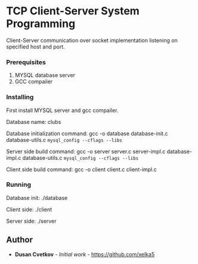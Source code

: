 # TCP Client-Server System Programming

Client-Server communication over socket implementation listening on specified host and port.

### Prerequisites

1. MYSQL database server
2. GCC compailer

### Installing

First install MYSQL server and gcc compailer.

Database name: clubs

Database initialization command:
	gcc -o database database-init.c database-utils.c `mysql_config --cflags --libs`

Server side build command:
	gcc -o server server.c server-impl.c database-impl.c database-utils.c `mysql_config --cflags --libs`

Client side build command:
	gcc -o client client.c client-impl.c

### Running

Database init: ./database

Client side: ./client

Server side: ./server

## Author

* **Dusan Cvetkov** - *Initial work* - https://github.com/xelka5


